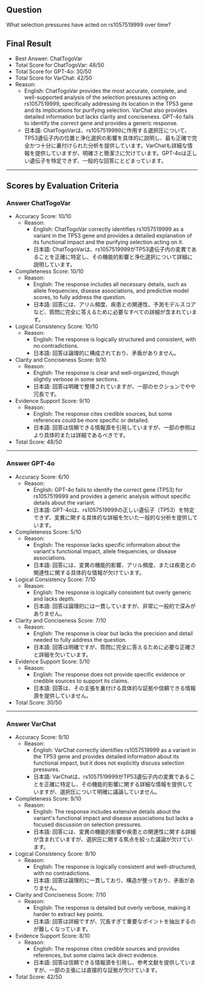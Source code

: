 ## Question

What selection pressures have acted on rs1057519999 over time?

## Final Result

- Best Answer: ChatTogoVar
- Total Score for ChatTogoVar: 48/50
- Total Score for GPT-4o: 30/50
- Total Score for VarChat: 42/50
- Reason:
  - English: ChatTogoVar provides the most accurate, complete, and well-supported analysis of the selection pressures acting on rs1057519999, specifically addressing its location in the TP53 gene and its implications for purifying selection. VarChat also provides detailed information but lacks clarity and conciseness. GPT-4o fails to identify the correct gene and provides a generic response.
  - 日本語: ChatTogoVarは、rs1057519999に作用する選択圧について、TP53遺伝子内の位置と浄化選択の影響を具体的に説明し、最も正確で完全かつ十分に裏付けられた分析を提供しています。VarChatも詳細な情報を提供していますが、明確さと簡潔さに欠けています。GPT-4oは正しい遺伝子を特定できず、一般的な回答にとどまっています。

---

## Scores by Evaluation Criteria

### Answer ChatTogoVar
- Accuracy Score: 10/10
  - Reason: 
    - English: ChatTogoVar correctly identifies rs1057519999 as a variant in the TP53 gene and provides a detailed explanation of its functional impact and the purifying selection acting on it.
    - 日本語: ChatTogoVarは、rs1057519999がTP53遺伝子内の変異であることを正確に特定し、その機能的影響と浄化選択について詳細に説明しています。
- Completeness Score: 10/10
  - Reason: 
    - English: The response includes all necessary details, such as allele frequencies, disease associations, and predictive model scores, to fully address the question.
    - 日本語: 回答には、アリル頻度、疾患との関連性、予測モデルスコアなど、質問に完全に答えるために必要なすべての詳細が含まれています。
- Logical Consistency Score: 10/10
  - Reason: 
    - English: The response is logically structured and consistent, with no contradictions.
    - 日本語: 回答は論理的に構成されており、矛盾がありません。
- Clarity and Conciseness Score: 9/10
  - Reason: 
    - English: The response is clear and well-organized, though slightly verbose in some sections.
    - 日本語: 回答は明確で整理されていますが、一部のセクションでやや冗長です。
- Evidence Support Score: 9/10
  - Reason: 
    - English: The response cites credible sources, but some references could be more specific or detailed.
    - 日本語: 回答は信頼できる情報源を引用していますが、一部の参照はより具体的または詳細であるべきです。
- Total Score: 48/50

---

### Answer GPT-4o
- Accuracy Score: 6/10
  - Reason: 
    - English: GPT-4o fails to identify the correct gene (TP53) for rs1057519999 and provides a generic analysis without specific details about the variant.
    - 日本語: GPT-4oは、rs1057519999の正しい遺伝子（TP53）を特定できず、変異に関する具体的な詳細を欠いた一般的な分析を提供しています。
- Completeness Score: 5/10
  - Reason: 
    - English: The response lacks specific information about the variant's functional impact, allele frequencies, or disease associations.
    - 日本語: 回答には、変異の機能的影響、アリル頻度、または疾患との関連性に関する具体的な情報が欠けています。
- Logical Consistency Score: 7/10
  - Reason: 
    - English: The response is logically consistent but overly generic and lacks depth.
    - 日本語: 回答は論理的には一貫していますが、非常に一般的で深みがありません。
- Clarity and Conciseness Score: 7/10
  - Reason: 
    - English: The response is clear but lacks the precision and detail needed to fully address the question.
    - 日本語: 回答は明確ですが、質問に完全に答えるために必要な正確さと詳細を欠いています。
- Evidence Support Score: 5/10
  - Reason: 
    - English: The response does not provide specific evidence or credible sources to support its claims.
    - 日本語: 回答は、その主張を裏付ける具体的な証拠や信頼できる情報源を提供していません。
- Total Score: 30/50

---

### Answer VarChat
- Accuracy Score: 9/10
  - Reason: 
    - English: VarChat correctly identifies rs1057519999 as a variant in the TP53 gene and provides detailed information about its functional impact, but it does not explicitly discuss selection pressures.
    - 日本語: VarChatは、rs1057519999がTP53遺伝子内の変異であることを正確に特定し、その機能的影響に関する詳細な情報を提供していますが、選択圧について明確に議論していません。
- Completeness Score: 9/10
  - Reason: 
    - English: The response includes extensive details about the variant's functional impact and disease associations but lacks a focused discussion on selection pressures.
    - 日本語: 回答には、変異の機能的影響や疾患との関連性に関する詳細が含まれていますが、選択圧に関する焦点を絞った議論が欠けています。
- Logical Consistency Score: 9/10
  - Reason: 
    - English: The response is logically consistent and well-structured, with no contradictions.
    - 日本語: 回答は論理的に一貫しており、構造が整っており、矛盾がありません。
- Clarity and Conciseness Score: 7/10
  - Reason: 
    - English: The response is detailed but overly verbose, making it harder to extract key points.
    - 日本語: 回答は詳細ですが、冗長すぎて重要なポイントを抽出するのが難しくなっています。
- Evidence Support Score: 8/10
  - Reason: 
    - English: The response cites credible sources and provides references, but some claims lack direct evidence.
    - 日本語: 回答は信頼できる情報源を引用し、参考文献を提供していますが、一部の主張には直接的な証拠が欠けています。
- Total Score: 42/50